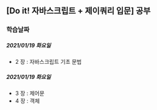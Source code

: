 ## [Do it! 자바스크립트 + 제이쿼리 입문] 공부


### 학습날짜

##### 2021/01/19 화요일 

- 2 장 : 자바스크립트 기초 문법

##### 2021/01/19 화요일 

- 3 장 : 제어문
- 4 장 : 객체
        




